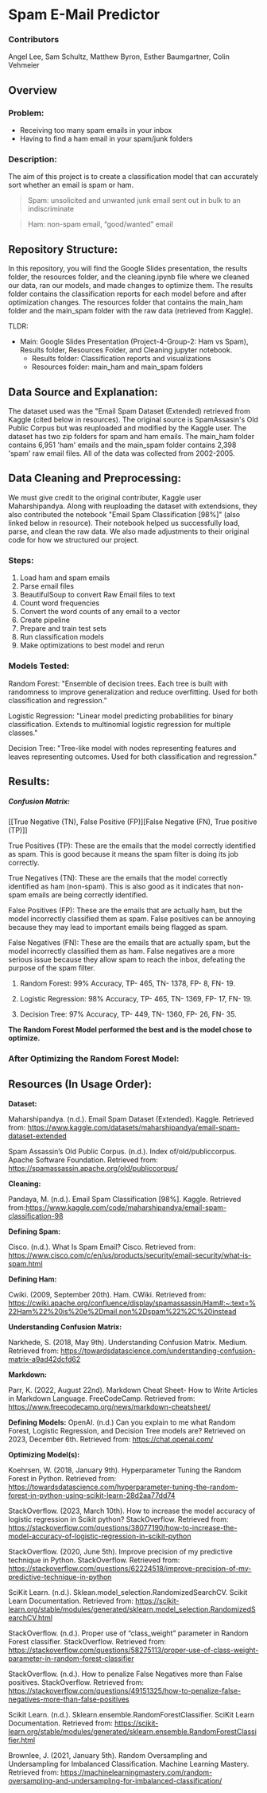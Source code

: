 # Spam E-Mail Predictor
### Contributors
Angel Lee, Sam Schultz, Matthew Byron, Esther Baumgartner, Colin Vehmeier

## Overview
### Problem:
- Receiving too many spam emails in your inbox
- Having to find a ham email in your spam/junk folders

### Description:

The aim of this project is to create a classification model that can accurately sort whether an email is spam or ham. 
> Spam: unsolicited and unwanted junk email sent out in bulk to an indiscriminate

> Ham: non-spam email, “good/wanted” email

## Repository Structure:

In this repository, you will find the Google Slides presentation, the results folder, the resources folder, and the cleaning.ipynb file where we cleaned our data, ran our models, and made changes to optimize them. The results folder contains the classification reports for each model before and after optimization changes. The resources folder that contains the main_ham folder and the main_spam folder with the raw data (retrieved from Kaggle). 

TLDR:
- Main: Google Slides Presentation (Project-4-Group-2: Ham vs Spam), Results folder, Resources Folder, and Cleaning jupyter notebook.
  - Results folder: Classification reports and visualizations
  - Resources folder: main_ham and main_spam folders

## Data Source and Explanation:

The dataset used was the "Email Spam Dataset (Extended) retrieved from Kaggle (cited below in resources). The original source is SpamAssasin's Old Public Corpus but was reuploaded and modified by the Kaggle user. The dataset has two zip folders for spam and ham emails. The main_ham folder contains 6,951 'ham' emails and the main_spam folder contains 2,398 'spam' raw email files. All of the data was collected from 2002-2005.

## Data Cleaning and Preprocessing:

We must give credit to the original contributer, Kaggle user Maharshipandya. Along with reuploading the dataset with extendsions, they also contributed the notebook "Email Spam Classification [98%]" (also linked below in resource). Their notebook helped us successfully load, parse, and clean the raw data. We also made adjustments to their original code for how we structured our project.

### Steps:
1. Load ham and spam emails
2. Parse email files
3. BeautifulSoup to convert Raw Email files to text
4. Count word frequencies
5. Convert the word counts of any email to a vector
6. Create pipeline
7. Prepare and train test sets
8. Run classification models
9. Make optimizations to best model and rerun

### Models Tested:
Random Forest: "Ensemble of decision trees. Each tree is built with randomness to improve generalization and reduce overfitting. Used for both classification and regression."

Logistic Regression: "Linear model predicting probabilities for binary classification. Extends to multinomial logistic regression for multiple classes."

Decision Tree: "Tree-like model with nodes representing features and leaves representing outcomes. Used for both classification and regression."

## Results:
##### Confusion Matrix:

[[True Negative (TN), False Positive (FP)][False Negative (FN), True positive (TP)]]

True Positives (TP): These are the emails that the model correctly identified as spam. This is good because it means the spam filter is doing its job correctly.

True Negatives (TN): These are the emails that the model correctly identified as ham (non-spam). This is also good as it indicates that non-spam emails are being correctly identified.

False Positives (FP): These are the emails that are actually ham, but the model incorrectly classified them as spam. False positives can be annoying because they may lead to important emails being flagged as spam.

False Negatives (FN): These are the emails that are actually spam, but the model incorrectly classified them as ham. False negatives are a more serious issue because they allow spam to reach the inbox, defeating the purpose of the spam filter.

1. Random Forest: 99% Accuracy, TP- 465, TN- 1378, FP- 8, FN- 19.

2. Logistic Regression: 98% Accuracy, TP- 465, TN- 1369, FP- 17, FN- 19.

3. Decision Tree: 97% Accuracy, TP- 449, TN- 1360, FP- 26, FN- 35.

**The Random Forest Model performed the best and is the model chose to optimize.**

### After Optimizing the Random Forest Model:

## Resources (In Usage Order):

**Dataset:**

Maharshipandya. (n.d.). Email Spam Dataset (Extended). Kaggle. Retrieved from: https://www.kaggle.com/datasets/maharshipandya/email-spam-dataset-extended

Spam Assassin’s Old Public Corpus. (n.d.). Index of/old/publiccorpus. Apache Software Foundation. Retrieved from: https://spamassassin.apache.org/old/publiccorpus/ 

**Cleaning:**

Pandaya, M. (n.d.). Email Spam Classification [98%]. Kaggle. Retrieved from:https://www.kaggle.com/code/maharshipandya/email-spam-classification-98

**Defining Spam:**

Cisco. (n.d.). What Is Spam Email? Cisco. Retrieved from: https://www.cisco.com/c/en/us/products/security/email-security/what-is-spam.html

**Defining Ham:**

Cwiki. (2009, September 20th). Ham. CWiki. Retrieved from: https://cwiki.apache.org/confluence/display/spamassassin/Ham#:~:text=%22Ham%22%20is%20e%2Dmail,non%2Dspam%22%2C%20instead

**Understanding Confusion Matrix:**

Narkhede, S. (2018, May 9th). Understanding Confusion Matrix. Medium. Retrieved from: https://towardsdatascience.com/understanding-confusion-matrix-a9ad42dcfd62

**Markdown:**

Parr, K. (2022, August 22nd). Markdown Cheat Sheet- How to Write Articles in Markdown Language. FreeCodeCamp. Retrieved from: https://www.freecodecamp.org/news/markdown-cheatsheet/

**Defining Models:**
OpenAI. (n.d.) Can you explain to me what Random Forest, Logistic Regression, and Decision Tree models are? Retrieved on 2023, December 6th. Retrieved from: https://chat.openai.com/

**Optimizing Model(s):**

Koehrsen, W. (2018, January 9th). Hyperparameter Tuning the Random Forest in Python. Retrieved from: https://towardsdatascience.com/hyperparameter-tuning-the-random-forest-in-python-using-scikit-learn-28d2aa77dd74

StackOverflow. (2023, March 10th). How to increase the model accuracy of logistic regression in Scikit python? StackOverflow. Retrieved from: https://stackoverflow.com/questions/38077190/how-to-increase-the-model-accuracy-of-logistic-regression-in-scikit-python

StackOverflow. (2020, June 5th). Improve precision of my predictive technique in Python. StackOverflow. Retrieved from: https://stackoverflow.com/questions/62224518/improve-precision-of-my-predictive-technique-in-python

SciKit Learn. (n.d.). Sklean.model_selection.RandomizedSearchCV. Scikit Learn Documentation. Retrieved from: https://scikit-learn.org/stable/modules/generated/sklearn.model_selection.RandomizedSearchCV.html 

StackOverflow. (n.d.). Proper use of “class_weight” parameter in Random Forest classifier. StackOverflow. Retrieved from: https://stackoverflow.com/questions/58275113/proper-use-of-class-weight-parameter-in-random-forest-classifier

StackOverflow. (n.d.). How to penalize False Negatives more than False positives. StackOverflow. Retrieved from: https://stackoverflow.com/questions/49151325/how-to-penalize-false-negatives-more-than-false-positives

Scikit Learn. (n.d.). Sklearn.ensemble.RandomForestClassifier. SciKit Learn Documentation. Retrieved from: https://scikit-learn.org/stable/modules/generated/sklearn.ensemble.RandomForestClassifier.html

Brownlee, J. (2021, January 5th). Random Oversampling and Undersampling for Imbalanced Classification. Machine Learning Mastery. Retrieved from: https://machinelearningmastery.com/random-oversampling-and-undersampling-for-imbalanced-classification/

